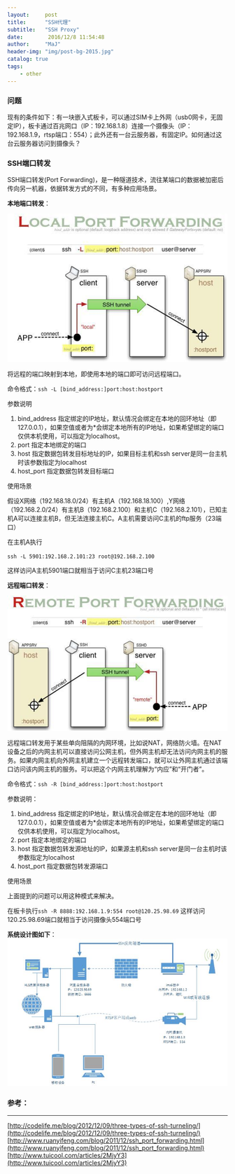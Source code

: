```yaml
---
layout:     post
title:      "SSH代理"
subtitle:   "SSH Proxy"
date:        2016/12/8 11:54:48 
author:     "MaJ"
header-img: "img/post-bg-2015.jpg"
catalog: true
tags:
    - other
---
```


### 问题
现有的条件如下：有一块嵌入式板卡，可以通过SIM卡上外网（usb0网卡，无固定IP），板卡通过百兆网口（IP：192.168.1.8）连接一个摄像头（IP：192.168.1.9，rtsp端口：554）；此外还有一台云服务器，有固定IP。如何通过这台云服务器访问到摄像头？
### SSH端口转发
SSH端口转发(Port Forwarding)，是一种隧道技术，流往某端口的数据被加密后传向另一机器，依据转发方式的不同，有多种应用场景。

**本地端口转发**：

![img](/img/local_forwarding.jpg)

将远程的端口映射到本地，即使用本地的端口即可访问远程端口。

命令格式：`ssh -L [bind_address:]port:host:hostport`

参数说明

1. bind_address 指定绑定的IP地址，默认情况会绑定在本地的回环地址（即127.0.0.1），如果空值或者为*会绑定本地所有的IP地址，如果希望绑定的端口仅供本机使用，可以指定为localhost。
2. port 指定本地绑定的端口
3. host 指定数据包转发目标地址的IP，如果目标主机和ssh server是同一台主机时该参数指定为localhost
4. host_port 指定数据包转发目标端口 

使用场景

假设X网络（192.168.18.0/24）有主机A（192.168.18.100）,Y网络（192.168.2.0/24）有主机B（192.168.2.100）和主机C（192.168.2.101），已知主机A可以连接主机B，但无法连接主机C。A主机需要访问C主机的ftp服务（23端口）

在主机A执行

`ssh -L 5901:192.168.2.101:23 root@192.168.2.100`

这样访问A主机5901端口就相当于访问C主机23端口号

**远程端口转发**：

![img](/img/remote_forwarding.jpg)

远程端口转发用于某些单向阻隔的内网环境，比如说NAT，网络防火墙。在NAT设备之后的内网主机可以直接访问公网主机，但外网主机却无法访问内网主机的服务。如果内网主机向外网主机建立一个远程转发端口，就可以让外网主机通过该端口访问该内网主机的服务。可以把这个内网主机理解为“内应”和“开门者”。

命令格式：`ssh -R [bind_address:]port:host:hostport`

参数说明：

1. bind_address 指定绑定的IP地址，默认情况会绑定在本地的回环地址（即127.0.0.1），如果空值或者为*会绑定本地所有的IP地址，如果希望绑定的端口仅供本机使用，可以指定为localhost。
2. port 指定本地绑定的端口
3. host 指定数据包转发源地址的IP，如果源主机和ssh server是同一台主机时该参数指定为localhost
4. host_port 指定数据包转发源端口

使用场景

上面提到的问题可以用这种模式来解决。

在板卡执行`ssh -R 8888:192.168.1.9:554 root@120.25.98.69`
这样访问120.25.98.69端口就相当于访问摄像头554端口号

**系统设计图如下**：
![img](/img/sshdesign.jpg)


### 参考：
---
[http://codelife.me/blog/2012/12/09/three-types-of-ssh-turneling/](http://codelife.me/blog/2012/12/09/three-types-of-ssh-turneling/)
[http://www.ruanyifeng.com/blog/2011/12/ssh_port_forwarding.html](http://www.ruanyifeng.com/blog/2011/12/ssh_port_forwarding.html)
[http://www.tuicool.com/articles/2MjyY3](http://www.tuicool.com/articles/2MjyY3)















    







